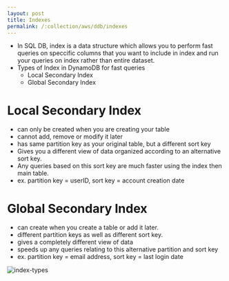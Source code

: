 ```yaml
---
layout: post
title: Indexes
permalink: /:collection/aws/ddb/indexes
---
```



- In SQL DB, index is a data structure which allows you to perform fast queries on speccific columns that you want to include in index and run your queries on index rather than entire dataset.
- Types of Index in DynamoDB for fast queries
    - Local Secondary Index
    - Global Secondary Index

# Local Secondary Index
- can only be created when you are creating your table
- cannot add, remove or modify it later
- has same partition key as your original table, but a different sort key
- Gives you a different view of data organized according to an alternative sort key.
- Any queries based on this sort key are much faster using the index then main table.
- ex. partition key = userID, sort key = account creation date

# Global Secondary Index
- can create when you create a table or add it later.
- different partition keys as well as different sort key.
- gives a completely different view of data
- speeds up any queries relating to this alternative partition and sort key
- ex. partition key = email address, sort key = last login date

![index-types]({{site.cdn}}/aws/ddb/index-types.png)
